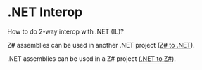 # .NET Interop

How to do 2-way interop with .NET (IL)?

Z# assemblies can be used in another .NET project ([Z# to .NET](dotnet.md)).

.NET assemblies can be used in a Z# project ([.NET to Z#](zsharp.md)).
